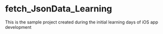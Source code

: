 # fetch_JsonData_Learning
This is the sample project created during the initial learning days of iOS app development

